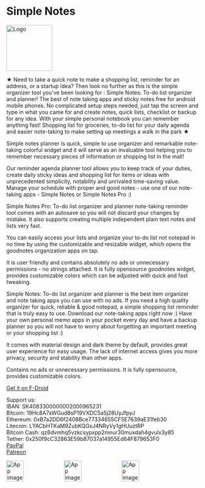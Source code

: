 # Simple Notes
<img alt="Logo" src="graphics/icon.png" width="120" />

★ Need to take a quick note to make a shopping list, reminder for an address, or a startup idea? Then look no further as this is the simple organizer tool you've been looking for : Simple Notes: To-do list organizer and planner! The best of note taking apps and sticky notes free for android mobile phones. No complicated setup steps needed, just tap the screen and type in what you came for and create notes, quick lists, checklist or backup for any idea. With your simple personal notebook you can remember anything fast! Shopping list for groceries, to-do list for your daily agenda and easier note-taking to make setting up meetings a walk in the park  ★ 

Simple notes planner is quick, simple to use organizer and remarkable note-taking colorful widget and it will serve as an invaluable tool helping you to remember necessary pieces of information or shopping list in the mall!

Our reminder agenda planner tool allows you to keep track of your duties, create daily sticky ideas and shopping list for items or ideas with unprecedented simplicity, notability and unrivaled time-saving value. Manage your schedule with proper and good notes - use one of our note-taking apps - Simple Notes or Simple Notes Pro :)

Simple Notes Pro: To-do list organizer and planner note-taking reminder tool comes with an autosave so you will not discard your changes by mistake. It also supports creating multiple independent plain text notes and lists very fast.

You can easily access your lists and organize your to-do list not notepad in no time by using the customizable and resizable widget, which opens the goodnotes organization apps on tap.

It is user friendly and contains absolutely no ads or unnecessary permissions - no strings attached. It is fully opensource goodnotes widget, provides customizable colors which can be adjusted with quick and fast tweaking.

Simple Notes: To-do list organizer and planner is the best item organizer and note taking apps you can use with no ads. If you need a high quality organizer for quick, reliable & good notepad, a simple shopping list reminder that is truly easy to use. Download our note-taking  apps right now :) Have your own personal memo apps in your pocket every day and have a backup planner so you will not have to worry about forgetting an important meeting or your shopping list :)

It comes with material design and dark theme by default, provides great user experience for easy usage. The lack of internet access gives you more privacy, security and stability than other apps.

Contains no ads or unnecessary permissions. It is fully opensource, provides customizable colors.

<a href="https://f-droid.org/packages/com.simplemobiletools.notes.pro">Get it on F-Droid</a>

Support us:  
IBAN: SK4083300000002000965231  
Bitcoin: 19Hc8A7sWGud8sP19VXDC5a5j28UyJfpyJ  
Ethereum: 0xB7a2DD6f2408Bce77334655CF5E7639aE31feb30  
Litecoin: LYACbHTKaM9ZubKQGxJ4NRyVy1gHUuztRP  
Bitcoin Cash: qz6dvmhq5vzkcsypxpp2mnur30muxdah4gvulx3y85  
Tether: 0x250f9cC32863E59b87037a14955Ed64F879653F0  
<a href="https://paypal.me/SimpleMobileTools?country.x=SK&locale.x=en_US">PayPal</a>  
<a href="https://www.patreon.com/tiborkaputa">Patreon</a>

<div style="display:flex;">
<img alt="App image" src="fastlane/metadata/android/en-US/images/phoneScreenshots/1_en-US.jpeg" width="30%">
<img alt="App image" src="fastlane/metadata/android/en-US/images/phoneScreenshots/2_en-US.jpeg" width="30%">
<img alt="App image" src="fastlane/metadata/android/en-US/images/phoneScreenshots/3_en-US.jpeg" width="30%">
</div>
